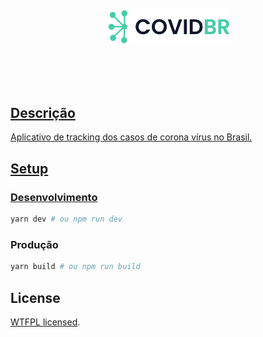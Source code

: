 <div align="center">
  <br />
  <br />
  <br />
  

  <a href="http://covidbr.netlify.com" target="blank">
    <img src="public/COVIDBR.svg" width="200" alt="COVIDBR Logo" />
  </p>
  <br />
  <br />
  <br />
</div>

## Descrição
Aplicativo de tracking dos casos de corona vírus no Brasil.

## Setup

### Desenvolvimento
```sh
yarn dev # ou npm run dev
```

### Produção
```sh
yarn build # ou npm run build
```

## License

[WTFPL licensed](LICENSE).

